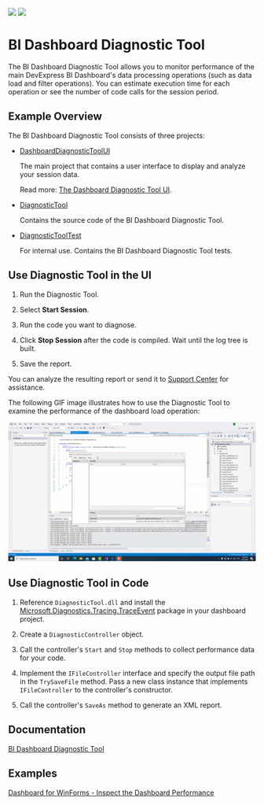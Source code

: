 <!-- default badges list -->
[![](https://img.shields.io/badge/Open_in_DevExpress_Support_Center-FF7200?style=flat-square&logo=DevExpress&logoColor=white)](https://supportcenter.devexpress.com/ticket/details/T1085109)
[![](https://img.shields.io/badge/📖_How_to_use_DevExpress_Examples-e9f6fc?style=flat-square)](https://docs.devexpress.com/GeneralInformation/403183)
<!-- default badges end -->
# BI Dashboard Diagnostic Tool

The BI Dashboard Diagnostic Tool allows you to monitor performance of the main DevExpress BI Dashboard's data processing operations (such as data load and filter operations). You can estimate execution time for each operation or see the number of code calls for the session period.

## Example Overview

The BI Dashboard Diagnostic Tool consists of three projects:

- [DashboardDiagnosticToolUI](./DashboardDiagnosticToolUI) 

  The main project that contains a user interface to display and analyze your session data.

  Read more: [The Dashboard Diagnostic Tool UI](./DashboardDiagnosticToolUI/readme.md).

- [DiagnosticTool](./DiagnosticTool) 

  Contains the source code of the BI Dashboard Diagnostic Tool.
  
- [DiagnosticToolTest](./DiagnosticToolTest)

  For internal use. Contains the BI Dashboard Diagnostic Tool tests.

## Use Diagnostic Tool in the UI

1. Run the Diagnostic Tool.

2. Select **Start Session**.

3. Run the code you want to diagnose.

4. Click **Stop Session** after the code is compiled. Wait until the log tree is built.

5. Save the report.

You can analyze the resulting report or send it to [Support Center](https://supportcenter.devexpress.com/ticket/list) for assistance.

The following GIF image illustrates how to use the Diagnostic Tool to examine the performance of the dashboard load operation:

![BI Dashboard Diagnostic Tool](./images/bi-dashboard-diagnostic-tool.gif)

## Use Diagnostic Tool in Code

1. Reference `DiagnosticTool.dll` and install the [Microsoft.Diagnostics.Tracing.TraceEvent](https://www.nuget.org/packages/Microsoft.Diagnostics.Tracing.TraceEvent/) package in your dashboard project. 

2. Create a `DiagnosticController` object. 

3. Call the controller's `Start` and `Stop` methods to collect performance data for your code. 

4. Implement the `IFileController` interface and specify the output file path in the `TrySaveFile` method. Pass a new class instance that implements `IFileController` to the controller's constructor. 

5. Call the controller's `SaveAs` method to generate an XML report.

## Documentation

[BI Dashboard Diagnostic Tool](https://docs.devexpress.com/Dashboard/403867/basic-concepts-and-terminology/bi-dashboard-performance/bi-dashboard-diagnostic-tool)

## Examples 

[Dashboard for WinForms - Inspect the Dashboard Performance](https://github.com/DevExpress-Examples/dashboard-for-winforms-diagnose-performance)
